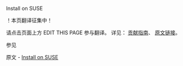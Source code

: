  Install on SUSE

 ！本页翻译征集中！

请点击页面上方 EDIT THIS PAGE 参与翻译。
详见：
[贡献指南]( https://github.com/JinMuInfo/MongoDB-Manual-zh/blob/master/CONTRIBUTING.md )、
[原文链接](  https://docs.mongodb.com/manual/tutorial/install-mongodb-on-suse/  )。

 参见

原文 - [Install on SUSE]( https://docs.mongodb.com/manual/tutorial/install-mongodb-on-suse/ )


